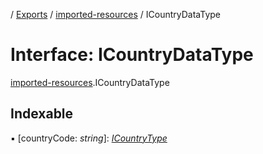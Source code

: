 [](../README.md) / [Exports](../modules.md) / [imported-resources](../modules/imported_resources.md) / ICountryDataType

# Interface: ICountryDataType

[imported-resources](../modules/imported_resources.md).ICountryDataType

## Indexable

▪ [countryCode: *string*]: [*ICountryType*](imported_resources.icountrytype.md)
